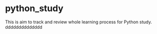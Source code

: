 # python_study
This is aim to track and review whole learning process for Python study.
dddddddddddddd
